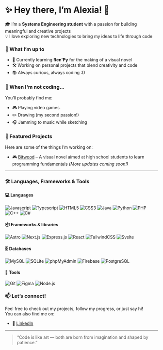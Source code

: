 # ✨ Hey there, I’m Alexia! 👋

🎓 I’m a **Systems Engineering student** with a passion for building meaningful and creative projects  
💡 I love exploring new technologies to bring my ideas to life through code

### 🚀 What I’m up to
- 🌱 Currently learning **Ren'Py** for the making of a visual novel
- 🛠️ Working on personal projects that blend creativity and code
- 📚 Always curious, always coding :D

### 🎨 When I'm not coding...
You’ll probably find me:
- 🎮 Playing video games  
- ✏️ Drawing (my second passion!)  
- 🎧 Jamming to music while sketching 

### 📂 Featured Projects
Here are some of the things I’m working on:
- 🎮 [Bitwood](#) – A visual novel aimed at high school students to learn programming fundamentals 
*(More updates coming soon!)*

---

### 🛠 Languages, Frameworks & Tools

#### 💻 Languages
![Javascript](https://img.shields.io/badge/Javascript-F7DF1E.svg?style=flat&logo=javascript&logoColor=black)
![Typescript](https://img.shields.io/badge/Typescript-2d78c7.svg?style=flat&logo=typescript&logoColor=white)
![HTML5](https://img.shields.io/badge/HTML5-E34F26.svg?style=flat&logo=html5&logoColor=white)
![CSS3](https://img.shields.io/badge/CSS3-663399.svg?style=flat&logo=css&logoColor=white)
![Java](https://img.shields.io/badge/Java-%23ED8B00.svg?style=flat&logoColor=white)
![Python](https://img.shields.io/badge/Python-%233776AB.svg?style=flat&logo=python&logoColor=white)
![PHP](https://img.shields.io/badge/PHP-777BB4.svg?style=flat&logo=php&logoColor=white)
![C++](https://img.shields.io/badge/C++-%2300599C.svg?style=flat&logo=c%2B%2B&logoColor=white)
![C#](https://img.shields.io/badge/C%23-512BD4.svg?style=flat&logoColor=white)

#### 📦 Frameworks & libraries
![Astro](https://img.shields.io/badge/Astro-512BD4?style=flat&logo=astro&logoColor=white)
![Next.js](https://img.shields.io/badge/Next.js-20232A?style=flat&logo=nextdotjs&logoColor=white)
![Express.js](https://img.shields.io/badge/Express.js-404D59?style=flat&logo=express&logoColor=white)
![React](https://img.shields.io/badge/React-20232A?style=flat&logo=react&logoColor=61DAFB)
![TailwindCSS](https://img.shields.io/badge/TailwindCSS-06B6D4?style=flat&logo=tailwindcss&logoColor=white)
![Svelte](https://img.shields.io/badge/Svelte-F73C00?style=flat&logo=svelte&logoColor=white)

#### 🗄️ Databases
![MySQL](https://img.shields.io/badge/MySQL-4479A1?style=flat&logo=mysql&logoColor=white)
![SQLite](https://img.shields.io/badge/SQLite-003B57?style=flat&logo=sqlite&logoColor=white)
![phpMyAdmin](https://img.shields.io/badge/phpMyAdmin-6C78AF?style=flat&logo=phpmyadmin&logoColor=white)
![Firebase](https://img.shields.io/badge/Firebase-DD2C00?style=flat&logo=firebase&logoColor=white)
![PostgreSQL](https://img.shields.io/badge/PostgreSQL-4169E1?style=flat&logo=postgresql&logoColor=white)

#### 🧰 Tools
![Git](https://img.shields.io/badge/Git-F05032?style=flat&logo=git&logoColor=white)
![Figma](https://img.shields.io/badge/Figma-F24E1E?style=flat&logo=figma&logoColor=white)
![Node.js](https://img.shields.io/badge/Node.js-339933?style=flat&logo=nodedotjs&logoColor=white)

### 📫 Let’s connect!
Feel free to check out my projects, follow my progress, or just say hi!  
You can also find me on:  
- 💼 [LinkedIn](https://linkedin.com/in/alexia-nicoll-asuncion-pomasonco/) 

---

> “Code is like art — both are born from imagination and shaped by patience.”
